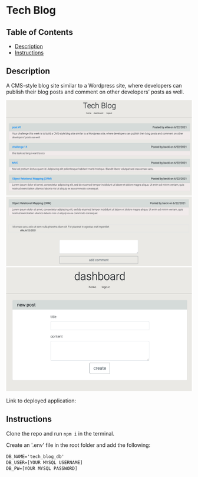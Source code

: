 # Tech Blog

## Table of Contents

- [Description](#description)
- [Instructions](#instructions)


## Description
A CMS-style blog site similar to a Wordpress site, where developers can publish their blog posts and comment on other developers’ posts as well.

![homepage](assets/images/homepage.jpg)
![blog-post](assets/images/single-post.jpg)
![add-post](assets/images/add-post.jpg)


Link to deployed application: 

## Instructions
Clone the repo and run ```npm i``` in the terminal.

Create an '.env' file in the root folder and add the following: 
```
DB_NAME='tech_blog_db'
DB_USER=[YOUR MYSQL USERNAME]
DB_PW=[YOUR MYSQL PASSWORD]
``` 